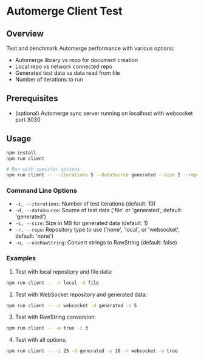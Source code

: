 # Automerge Client Test

## Overview
Test and benchmark Automerge performance with various options:
- Automerge library vs repo for document creation
- Local repo vs network connected repo
- Generated test data vs data read from file
- Number of iterations to run

## Prerequisites
- (optional) Automerge sync server running on localhost with websocket port 3030

## Usage
```bash
npm install
npm run client

# Run with specific options
npm run client -- --iterations 5 --dataSource generated --size 2 --repo websocket --useRawString true
```

### Command Line Options
- `-i, --iterations`: Number of test iterations (default: 10)
- `-d, --dataSource`: Source of test data ('file' or 'generated', default: 'generated')
- `-s, --size`: Size in MB for generated data (default: 1)
- `-r, --repo`: Repository type to use ('none', 'local', or 'websocket', default: 'none')
- `-u, --useRawString`: Convert strings to RawString (default: false)

### Examples

1. Test with local repository and file data:
```bash
npm run client -- -r local -d file
```

2. Test with WebSocket repository and generated data:
```bash
npm run client -- -r websocket -d generated -s 5
```

3. Test with RawString conversion:
```bash
npm run client -- -u true -i 3
```

4. Test with all options:
```bash
npm run client -- -i 25 -d generated -s 10 -r websocket -u true
```
